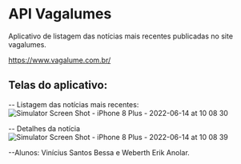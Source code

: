 # API Vagalumes
Aplicativo de listagem das notícias mais recentes publicadas no site vagalumes.

https://www.vagalume.com.br/

## Telas do aplicativo:

-- Listagem das notícias mais recentes:
![Simulator Screen Shot - iPhone 8 Plus - 2022-06-14 at 10 08 30](https://user-images.githubusercontent.com/44837381/173586798-84c9facf-06fe-4c32-9acc-519bd5f2e850.png)


-- Detalhes da notícia
![Simulator Screen Shot - iPhone 8 Plus - 2022-06-14 at 10 08 39](https://user-images.githubusercontent.com/44837381/173586198-d555caab-c1aa-4ffb-abe0-04297ae202ce.png)


--Alunos: Vinícius Santos Bessa e Weberth Erik Anolar. 
